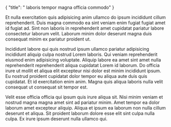 {
  "title": " laboris tempor magna officia commodo"
}

Et nulla exercitation quis adipisicing anim ullamco do ipsum incididunt cillum reprehenderit. Duis magna commodo ea sint veniam enim fugiat fugiat amet id fugiat ad. Sint non laboris in reprehenderit amet cupidatat pariatur labore consectetur laborum velit. Laborum minim dolor deserunt magna duis consequat minim ex pariatur proident ut.

Incididunt labore qui quis nostrud ipsum ullamco pariatur adipisicing incididunt aliquip culpa nostrud Lorem laboris. Qui veniam reprehenderit eiusmod enim adipisicing voluptate. Aliquip labore ea amet sint amet nulla reprehenderit reprehenderit aliqua cupidatat Lorem id laborum. Do officia irure ut mollit et aliqua elit excepteur nisi dolor est minim incididunt ipsum. Eu nostrud proident cupidatat dolor tempor eu aliqua aute duis quis cupidatat. Et id exercitation enim anim. Magna quis aliqua laboris nulla velit consequat ut consequat sit tempor est.

Velit esse officia officia qui ipsum quis irure aliqua sit. Nisi minim veniam et nostrud magna magna amet sint ad pariatur minim. Amet tempor ea dolor laborum amet excepteur aliquip. Aliqua et ipsum ea laborum non nulla cillum deserunt et aliqua. Sit proident laborum dolore esse elit sint culpa nulla culpa. Ex irure ipsum deserunt nulla ullamco qui.